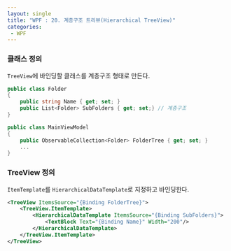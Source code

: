 ```yaml
---
layout: single
title: "WPF : 20. 계층구조 트리뷰(Hierarchical TreeView)"
categories:
 - WPF
---
```


### 클래스 정의

`TreeView`에 바인딩할 클래스를 계층구조 형태로 만든다.

```csharp
public class Folder
{
    public string Name { get; set; }
    public List<Folder> SubFolders { get; set;} // 계층구조
}

public class MainViewModel
{
    public ObservableCollection<Folder> FolderTree { get; set; }
  	...
}
```

### TreeView 정의

`ItemTemplate`를 `HierarchicalDataTemplate`로 지정하고 바인딩한다.

```xml
<TreeView ItemsSource="{Binding FolderTree}">
    <TreeView.ItemTemplate>
    	<HierarchicalDataTemplate ItemsSource="{Binding SubFolders}">
        	<TextBlock Text="{Binding Name}" Width="200"/>
        </HierarchicalDataTemplate>
	</TreeView.ItemTemplate>
</TreeView>
```